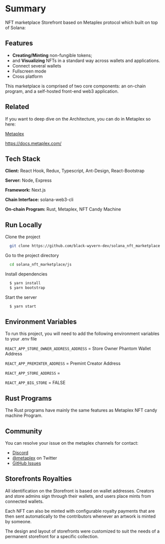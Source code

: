 # Summary
NFT marketplace Storefront based on Metaplex protocol which built on top of Solana:


## Features

- **Creating/Minting** non-fungible tokens;
- and **Visualizing** NFTs in a standard way across wallets and applications.
- Connect several wallets
- Fullscreen mode
- Cross platform

This marketplace is comprised of two core components: an on-chain program, and a self-hosted front-end web3 application.

## Related

If you want to deep dive on the Architecture, you can do in Metaplex so here:

[Metaplex](https://github.com/metaplex-foundation/metaplex)

https://docs.metaplex.com/

## Tech Stack

**Client:** React Hook, Redux, Typescript, Ant-Design, React-Bootstrap

**Server:** Node, Express

**Framework:** Next.js

**Chain Interface:** solana-web3-cli

**On-chain Program:** Rust, Metaplex, NFT Candy Machine  

## Run Locally

Clone the project

```bash
  git clone https://github.com/black-wyvern-dev/solana_nft_marketplace.git
```

Go to the project directory

```bash
  cd solana_nft_marketplace/js
```

Install dependencies

```bash
  $ yarn install
  $ yarn bootstrap
```

Start the server

```bash
  $ yarn start
```

## Environment Variables

To run this project, you will need to add the following environment variables to your .env file

`REACT_APP_STORE_OWNER_ADDRESS_ADDRESS` = Store Owner Phantom Wallet Address

`REACT_APP_PREMINTER_ADDRESS` = Premint Creator Address

`REACT_APP_STORE_ADDRESS` =

`REACT_APP_BIG_STORE` = FALSE

## Rust Programs

The Rust programs have mainly the same features as Metaplex NFT candy machine Program.

## Community

You can resolve your issue on the metaplex channels for contact:

- [Discord](https://discord.gg/metaplex)
- [@metaplex](https://twitter.com/metaplex) on Twitter
- [GitHub Issues](https://github.com/metaplex-foundation/metaplex/issues)

## Storefronts Royalties

All identification on the Storefront is based on wallet addresses. Creators and store admins sign through their wallets, and users place mints from connected wallets.

Each NFT can also be minted with configurable royalty payments that are then sent automatically to the contributors whenever an artwork is minted by someone.

The design and layout of storefronts were customized to suit the needs of a permanent storefront for a specific collection.
